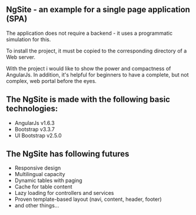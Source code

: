 NgSite - an example for a single page application (SPA)
--
The application does not require a backend - it uses a programmatic simulation for this.

To install the project, it must be copied to the corresponding directory of a Web server.

With the project i would like to show the power and compactness of AngularJs.  In addition, it's helpful for beginners to have a complete, but not complex, web portal before the eyes.

The NgSite is made with the following basic technologies:
--
- AngularJs v1.6.3
- Bootstrap v3.3.7
- UI Bootstrap v2.5.0

The NgSite has following futures
--
- Responsive design
- Multilingual capacity
- Dynamic tables with paging
- Cache for table content
- Lazy loading for controllers and services
- Proven template-based layout (navi, content, header, footer)
- and other things...
